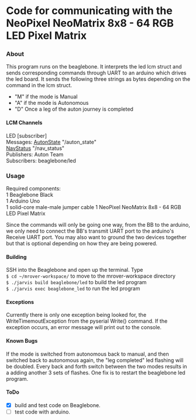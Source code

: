 Code for communicating with the NeoPixel NeoMatrix 8x8 - 64 RGB LED Pixel Matrix
===========================================================
### About
This program runs on the beaglebone. It interprets the led lcm struct and sends corresponding commands through UART to an arduino which drives the led board. It sends the following three strings as bytes depending on the command in the lcm struct.
- "M" if the mode is Manual
- "A" if the mode is Autonomous
- "D" Once a leg of the auton journey is completed

#### LCM Channels
LED [subscriber]\
Messages: [AutonState](https://github.com/Polishdudealan/mrover-workspace/blob/led/rover_msgs/AutonState.lcm) "/auton_state"\
          [NavStatus](https://github.com/Polishdudealan/mrover-workspace/blob/led/rover_msgs/NavStatus.lcm) "/nav_status"\
Publishers: Auton Team\
Subscribers: beaglebone/led

### Usage
Required components:\
1 Beaglebone Black\
1 Arduino Uno\
1 solid-core male-male jumper cable
1 NeoPixel NeoMatrix 8x8 - 64 RGB LED Pixel Matrix

Since the commands will only be going one way, from the BB to the arduino, we only need to connect the BB's transmit UART port to the arduino's Receive UART port. 
You may also want to ground the two devices together but that is optional depending on how they are being powered.

#### Building
SSH into the Beaglebone and open up the terminal. Type\
```$ cd ~/mrover-workspace/``` to move to the mrover-workspace directory\
```$ ./jarvis build beaglebone/led``` to build the led program\
```$ ./jarvis exec beaglebone_led``` to run the led program

#### Exceptions
Currently there is only one exception being looked for, the WriteTimemoutException from the pyserial Write() command. If the exception occurs, an error message will print out to the console.

#### Known Bugs
If the mode is switched from autonomous back to manual, and then switched back to autonomous again, the "leg completed" led flashing will be doubled.
Every back and forth switch between the two modes results in a adding another 3 sets of flashes. One fix is to restart the beaglebone led program.

#### ToDo
- [x] build and test code on Beaglebone.
- [ ] test code with arduino.
